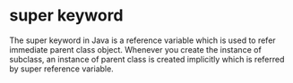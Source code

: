  # super keyword
 
 The super keyword in Java is a reference variable which is used to refer immediate parent class object. Whenever you create the instance of subclass, an instance of parent class is created implicitly which is referred by super reference variable.
